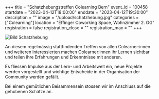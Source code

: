 +++
title = "Schatzhebungstreffen Colearning Bern"
event_id = 100458
startdate = "2023-04-12T18:00:00"
enddate = "2023-04-12T19:30:00"
description = ""
image = "/upload/schatzhebung.jpg"
categories = ["Colearning"]
location = "Effinger Coworking Space, Wohnzimmer 2. OG"
registration = false
registration_close = ""
registration_max = ""
+++

![Bild Schatzhebung](/upload/schatzhebung.jpg)
                       
An diesem regelmässig stattfindenden Treffen von allen Colearner:innen und weiteren Interessierten machen Colearner:innen ihr Lernen sichtbar und teilen ihre Erfahrungen und Erkenntnisse mit anderen.

Es fliessen Impulse aus der Lern- und Arbeitswelt ein, neue Projekte werden vorgestellt und wichtige Entscheide in der Organisation der Community werden gefällt.

Bei einem gemütlichen Beisammensein stossen wir im Anschluss auf die gehobenen Schätze an.
